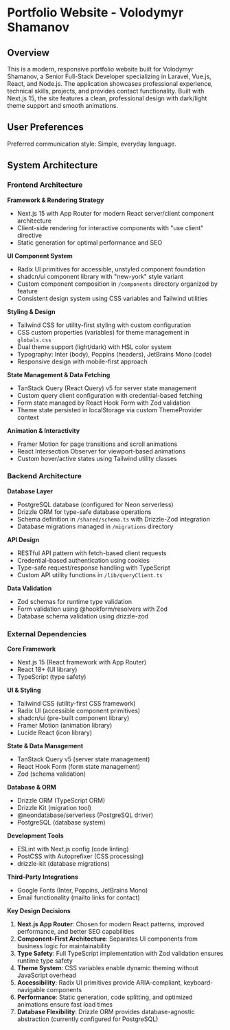 # Portfolio Website - Volodymyr Shamanov

## Overview

This is a modern, responsive portfolio website built for Volodymyr Shamanov, a Senior Full-Stack Developer specializing in Laravel, Vue.js, React, and Node.js. The application showcases professional experience, technical skills, projects, and provides contact functionality. Built with Next.js 15, the site features a clean, professional design with dark/light theme support and smooth animations.

## User Preferences

Preferred communication style: Simple, everyday language.

## System Architecture

### Frontend Architecture

**Framework & Rendering Strategy**
- Next.js 15 with App Router for modern React server/client component architecture
- Client-side rendering for interactive components with "use client" directive
- Static generation for optimal performance and SEO

**UI Component System**
- Radix UI primitives for accessible, unstyled component foundation
- shadcn/ui component library with "new-york" style variant
- Custom component composition in `/components` directory organized by feature
- Consistent design system using CSS variables and Tailwind utilities

**Styling & Design**
- Tailwind CSS for utility-first styling with custom configuration
- CSS custom properties (variables) for theme management in `globals.css`
- Dual theme support (light/dark) with HSL color system
- Typography: Inter (body), Poppins (headers), JetBrains Mono (code)
- Responsive design with mobile-first approach

**State Management & Data Fetching**
- TanStack Query (React Query) v5 for server state management
- Custom query client configuration with credential-based fetching
- Form state managed by React Hook Form with Zod validation
- Theme state persisted in localStorage via custom ThemeProvider context

**Animation & Interactivity**
- Framer Motion for page transitions and scroll animations
- React Intersection Observer for viewport-based animations
- Custom hover/active states using Tailwind utility classes

### Backend Architecture

**Database Layer**
- PostgreSQL database (configured for Neon serverless)
- Drizzle ORM for type-safe database operations
- Schema definition in `/shared/schema.ts` with Drizzle-Zod integration
- Database migrations managed in `/migrations` directory

**API Design**
- RESTful API pattern with fetch-based client requests
- Credential-based authentication using cookies
- Type-safe request/response handling with TypeScript
- Custom API utility functions in `/lib/queryClient.ts`

**Data Validation**
- Zod schemas for runtime type validation
- Form validation using @hookform/resolvers with Zod
- Database schema validation using drizzle-zod

### External Dependencies

**Core Framework**
- Next.js 15 (React framework with App Router)
- React 18+ (UI library)
- TypeScript (type safety)

**UI & Styling**
- Tailwind CSS (utility-first CSS framework)
- Radix UI (accessible component primitives)
- shadcn/ui (pre-built component library)
- Framer Motion (animation library)
- Lucide React (icon library)

**State & Data Management**
- TanStack Query v5 (server state management)
- React Hook Form (form state management)
- Zod (schema validation)

**Database & ORM**
- Drizzle ORM (TypeScript ORM)
- Drizzle Kit (migration tool)
- @neondatabase/serverless (PostgreSQL driver)
- PostgreSQL (database system)

**Development Tools**
- ESLint with Next.js config (code linting)
- PostCSS with Autoprefixer (CSS processing)
- drizzle-kit (database migrations)

**Third-Party Integrations**
- Google Fonts (Inter, Poppins, JetBrains Mono)
- Email functionality (mailto links for contact)

**Key Design Decisions**

1. **Next.js App Router**: Chosen for modern React patterns, improved performance, and better SEO capabilities
2. **Component-First Architecture**: Separates UI components from business logic for maintainability
3. **Type Safety**: Full TypeScript implementation with Zod validation ensures runtime type safety
4. **Theme System**: CSS variables enable dynamic theming without JavaScript overhead
5. **Accessibility**: Radix UI primitives provide ARIA-compliant, keyboard-navigable components
6. **Performance**: Static generation, code splitting, and optimized animations ensure fast load times
7. **Database Flexibility**: Drizzle ORM provides database-agnostic abstraction (currently configured for PostgreSQL)